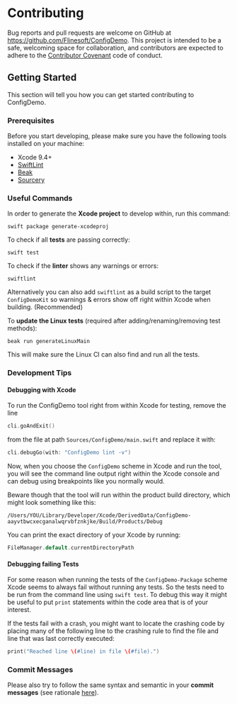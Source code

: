 # Contributing

Bug reports and pull requests are welcome on GitHub at https://github.com/Flinesoft/ConfigDemo. This project is intended to be a safe, welcoming space for collaboration, and contributors are expected to adhere to the [Contributor Covenant](http://contributor-covenant.org) code of conduct.

## Getting Started

This section will tell you how you can get started contributing to ConfigDemo.

### Prerequisites

Before you start developing, please make sure you have the following tools installed on your machine:

- Xcode 9.4+
- [SwiftLint](https://github.com/realm/SwiftLint)
- [Beak](https://github.com/yonaskolb/Beak)
- [Sourcery](https://github.com/krzysztofzablocki/Sourcery)

### Useful Commands

In order to generate the **Xcode project** to develop within, run this command:

```
swift package generate-xcodeproj
```

To check if all **tests** are passing correctly:

```
swift test
```

To check if the **linter** shows any warnings or errors:

```
swiftlint
```

Alternatively you can also add `swiftlint` as a build script to the target `ConfigDemoKit` so warnings & errors show off right within Xcode when building. (Recommended)

To **update the Linux tests** (required after adding/renaming/removing test methods):

```
beak run generateLinuxMain
```

This will make sure the Linux CI can also find and run all the tests.

### Development Tips

#### Debugging with Xcode
To run the ConfigDemo tool right from within Xcode for testing, remove the line

```swift
cli.goAndExit()
```

from the file at path `Sources/ConfigDemo/main.swift` and replace it with:

```swift
cli.debugGo(with: "ConfigDemo lint -v")
```

Now, when you choose the `ConfigDemo` scheme in Xcode and run the tool, you will see the command line output right within the Xcode console and can debug using breakpoints like you normally would.

Beware though that the tool will run within the product build directory, which might look something like this:

```
/Users/YOU/Library/Developer/Xcode/DerivedData/ConfigDemo-aayvtbwcxecganalwqrvbfznkjke/Build/Products/Debug
```

You can print the exact directory of your Xcode by running:

```swift
FileManager.default.currentDirectoryPath
```

#### Debugging failing Tests

For some reason when running the tests of the `ConfigDemo-Package` scheme Xcode seems to always fail without running any tests. So the tests need to be run from the command line using `swift test`. To debug this way it might be useful to put `print` statements within the code area that is of your interest.

If the tests fail with a crash, you might want to locate the crashing code by placing many of the following line to the crashing rule to find the file and line that was last correctly executed:

```swift
print("Reached line \(#line) in file \(#file).")
```

### Commit Messages

Please also try to follow the same syntax and semantic in your **commit messages** (see rationale [here](http://chris.beams.io/posts/git-commit/)).
